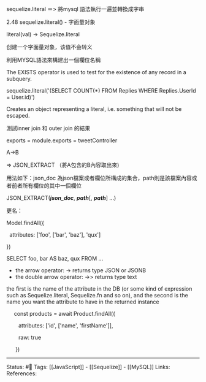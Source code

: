 sequelize.literal ＝> 將mysql 語法執行一遍並轉換成字串

  

2.48 sequelize.literal() - 字面量对象

literal(val) -> Sequelize.literal

创建一个字面量对象，该值不会转义

  

利用MYSQL語法來構建出一個欄位名稱

  

The EXISTS operator is used to test for the existence of any record in a subquery.

  

sequelize.literal('(SELECT COUNT(*) FROM Replies WHERE Replies.UserId = User.id)')

  

Creates an object representing a literal, i.e. something that will not be escaped.

  

  

  

  

  

測試inner join 和 outer join 的結果

  

exports = module.exports = tweetController

  

A->B 

=> JSON_EXTRACT （將A包含的B內容取出來)

  

用法如下：json_doc 為json檔案或者欄位所構成的集合，path則是該檔案內容或者前者所有欄位的其中一個欄位

JSON_EXTRACT(**_json_doc_**, **_path_**[, **_path_**] ...)

  

更名：

Model.findAll({

  attributes: ['foo', ['bar', 'baz'], 'qux']

})

SELECT foo, bar AS baz, qux FROM ...

  

  

-   the arrow operator: -> returns type JSON or JSONB
-   the double arrow operator: ->> returns type text

  

  

  

the first is the name of the attribute in the DB (or some kind of expression such as Sequelize.literal, Sequelize.fn and so on), and the second is the name you want the attribute to have in the returned instance

     const products = await Product.findAll({

        attributes: ['id', ['name', 'firstName']],

        raw: true

      })
	  
	  
---
Status: #🌱 
Tags:
[[JavaScript]] - [[Sequelize]] - [[MySQL]]
Links:
References:
